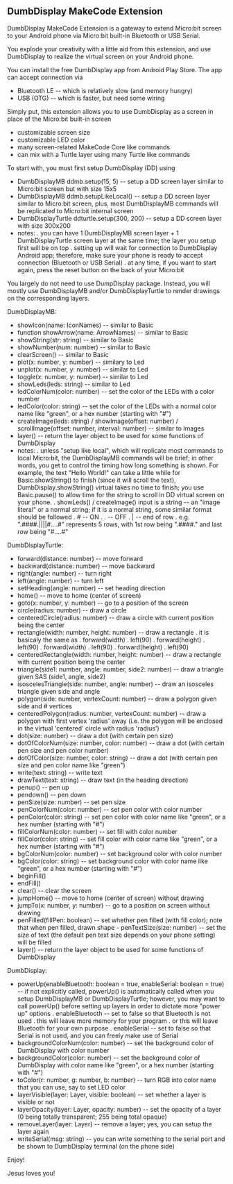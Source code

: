 
DumbDisplay MakeCode Extension
------------------------------

DumbDisplay MakeCode Extension is a gateway to extend Micro:bit screen to your Android phone via Micro:bit built-in Bluetooth or USB Serial.


You explode your creativity with a little aid from this extension, and use DumbDisplay to realize the virtual screen on your Android phone.

You can install the free DumbDisplay app from Android Play Store. The app can accept connection via
* Bluetooth LE -- which is relatively slow (and memory hungry)
* USB (OTG) -- which is faster, but need some wiring


Simply put, this extension allows you to use DumbDisplay as a screen in place of the Micro:bit built-in screen
* customizable screen size
* customizable LED color
* many screen-related MakeCode Core like commands
* can mix with a Turtle layer using many Turtle like commands

To start with, you must first setup DumbDisplay (DD) using
- DumbDisplayMB ddmb.setup(15, 5) -- setup a DD screen layer similar to Micro:bit screen but with size 15x5
- DumbDisplayMB ddmb.setupLikeLocal() -- setup a DD screen layer similar to Micro:bit screen, plus, most DumbDisplayMB commands will be replicated to Micro:bit internal screen
- DumbDisplayTurtle ddturtle.setup(300, 200) -- setup a DD screen layer with size 300x200
- notes:
  . you can have 1 DumbDisplayMB screen layer + 1 DumbDisplayTurtle screen layer at the same time; the layer you setup first will be on top
  . setting up will wait for connection to DumbDisplay Android app; therefore, make sure your phone is ready to accept connection (Bluetooth or USB Serial)
  . at any time, if you want to start again, press the reset button on the back of your Micro:bit

You largely do not need to use DumpDisplay package. Instead, you will mostly use DumbDisplayMB and/or DumbDisplayTurtle to render drawings on the corresponding layers.

DumbDisplayMB:
- showIcon(name: IconNames) -- similar to Basic
- function showArrow(name: ArrowNames) -- similar to Basic
- showString(str: string) -- similar to Basic
- showNumber(num: number) -- similar to Basic 
- clearScreen() -- similar to Basic
- plot(x: number, y: number) -- similary to Led
- unplot(x: number, y: number) -- similar to Led
- toggle(x: number, y: number) -- similar to Led
- showLeds(leds: string) -- similar to Led
- ledColorNum(color: number) -- set the color of the LEDs with a color number
- ledColor(color: string) -- set the color of the LEDs with a normal color name like "green", or a hex number (starting with "#")
- createImage(leds: string) / showImage(offset: number) / scrollImage(offset: number, interval: number) -- similar to Images
- layer() -- return the layer object to be used for some functions of DumbDisplay
- notes:
  . unless "setup like local", which will replicate most commands to local Micro:bit, the DumbDisplayMB commands will be brief; in other words, you get to control the timing how long something is shown. For example, the text "Hello World!" can take a little while for Basic.showString() to finish (since it will scroll the text), DumbDisplay.showString() virtual takes no time to finish; you use Basic.pause() to allow time for the string to scroll in DD virtual screen on your phone.
  . showLeds() / createImage() input is a string -- an "image literal" or a normal string; if it is a normal string, some similar format should be followed
    . # -- ON 
    . . -- OFF
    . | -- end of row
    . e.g. ".####.||||#....#" represents 5 rows, with 1st row being ".####." and last row being "#....#" 

DumbDisplayTurtle:
- forward(distance: number) -- move forward
- backward(distance: number) -- move backward
- right(angle: number) -- turn right
- left(angle: number) -- turn left
- setHeading(angle: number) -- set heading direction
- home() -- move to home (center of screen)    
- goto(x: number, y: number) -- go to a position of the screen
- circle(radius: number) -- draw a circle
- centeredCircle(radius: number) -- draw a circle with current position being the center
- rectangle(width: number, height: number) -- draw a rectangle
  . it is basicaly the same as
    . forward(width)
    . left(90)
    . forward(height)
    . left(90)
    . forward(width)
    . left(90)
    . forward(height)
    . left(90)
- centeredRectangle(width: number, height: number) -- draw a rectangle with current position being the center
- triangle(side1: number, angle: number, side2: number) -- draw a triangle given SAS (side1, angle, side2)    
- isoscelesTriangle(side: number, angle: number) -- draw an isosceles triangle given side and angle
- polygon(side: number, vertexCount: number) -- draw a polygon given side and # vertices
- centeredPolygon(radius: number, vertexCount: number) -- draw a polygon with first vertex 'radius' away (i.e. the polygon will be enclosed in the virtual 'centered' circle with radius 'radius')
- dot(size: number) -- draw a dot (with certain pen size)
- dotOfColorNum(size: number, color: number) -- draw a dot (with certain pen size and pen color number)
- dotOfColor(size: number, color: string) -- draw a dot (with certain pen size and pen color name like "green")
- write(text: string) -- write text
- drawText(text: string) -- draw text (in the heading direction)
- penup() -- pen up
- pendown() -- pen down
- penSize(size: number) -- set pen size
- penColorNum(color: number) -- set pen color with color number
- penColor(color: string) -- set pen color with color name like "green", or a hex number (starting with "#")
- fillColorNum(color: number) -- set fill with color number 
- fillColor(color: string) -- set fill color with color name like "green", or a hex number (starting with "#")
- bgColorNum(color: number) -- set background color with color number 
- bgColor(color: string) -- set background color with color name like "green", or a hex number (starting with "#")
- beginFill()
- endFill()
- clear() -- clear the screen
- jumpHome() -- move to home (center of screen) without drawing 
- jumpTo(x: number, y: number) -- go to a position on screen without drawing 
- penFilled(fillPen: boolean) -- set whether pen filled (with fill color); note that when pen filled, drawn shape - penTextSize(size: number) -- set the size of text (the default pen text size depends on your phone setting)
will be filled
- layer() -- return the layer object to be used for some functions of DumbDisplay

DumbDisplay:
- powerUp(enableBluetooth: boolean = true, enableSerial: boolean = true) -- if not explicitly called, powerUp() is automatically called when you setup DumbDisplayMB or DumbDisplayTurtle; however, you may want to call powerUp() before setting up layers in order to dictate more "power up" options
  . enableBluetooth -- set to false so that Bluetooth is not used
    . this will leave more memory for your program
    . or this will leave Bluetooth for your own purpose
  . enableSerial -- set to false so that Serial is not used, and you can freely make use of Serial
- backgroundColorNum(color: number) -- set the background color of DumbDisplay with color number 
- backgroundColor(color: number) -- set the background color of DumbDisplay with color name like "green", or a hex number (starting with "#")
- toColor(r: number, g: number, b: number) -- turn RGB into color name that you can use, say to set LED color
- layerVisible(layer: Layer, visible: boolean) -- set whether a layer is visible or not
- layerOpacity(layer: Layer, opacity: number) -- set the opacity of a layer (0 being totally transparent; 255 being total opaque)
- removeLayer(layer: Layer) -- remove a layer; yes, you can setup the layer again 
- writeSerial(msg: string) -- you can write something to the serial port and be shown to DumbDisplay terminal (on the phone side)


Enjoy!


Jesus loves you!

